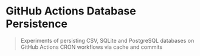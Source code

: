 # GitHub Actions Database Persistence

> Experiments of persisting CSV, SQLite and PostgreSQL databases on GitHub Actions CRON workflows via cache and commits
